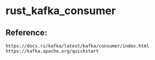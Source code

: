 # rust_kafka_consumer

## Reference:
    https://docs.rs/kafka/latest/kafka/consumer/index.html
    https://kafka.apache.org/quickstart